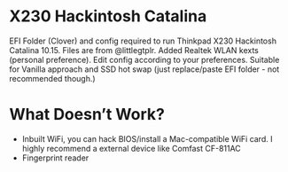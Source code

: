 # X230 Hackintosh Catalina
EFI Folder (Clover) and config required to run Thinkpad X230 Hackintosh Catalina 10.15. Files are from @littlegtplr. Added Realtek WLAN kexts (personal preference). Edit config according to your preferences. Suitable for Vanilla approach and SSD hot swap (just replace/paste EFI folder - not recommended though.) 

# What Doesn’t Work?

- Inbuilt WiFi, you can hack BIOS/install a Mac-compatible WiFi card. I highly recommend a external device like Comfast CF-811AC
- Fingerprint reader

